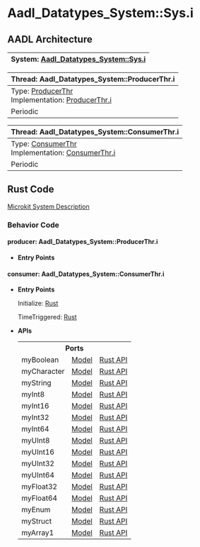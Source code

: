 # Aadl_Datatypes_System::Sys.i

## AADL Architecture
|System: [Aadl_Datatypes_System::Sys.i]()|
|:--|

|Thread: Aadl_Datatypes_System::ProducerThr.i |
|:--|
|Type: [ProducerThr](../../aadl/Aadl_Datatypes_System.aadl#L279-L319)<br>Implementation: [ProducerThr.i](../../aadl/Aadl_Datatypes_System.aadl#L320-L322)|
|Periodic |

|Thread: Aadl_Datatypes_System::ConsumerThr.i |
|:--|
|Type: [ConsumerThr](../../aadl/Aadl_Datatypes_System.aadl#L323-L363)<br>Implementation: [ConsumerThr.i](../../aadl/Aadl_Datatypes_System.aadl#L364-L366)|
|Periodic |


## Rust Code

[Microkit System Description](microkit.system)

### Behavior Code
#### producer: Aadl_Datatypes_System::ProducerThr.i

 - **Entry Points**



#### consumer: Aadl_Datatypes_System::ConsumerThr.i

 - **Entry Points**

    Initialize: [Rust](crates/consumer_consumer/src/component/consumer_consumer_app.rs#L26-L34)

    TimeTriggered: [Rust](crates/consumer_consumer/src/component/consumer_consumer_app.rs#L36-L51)


 - **APIs**

     <table>
     <tr><th colspan=3>Ports</th></tr>
     <tr><td>myBoolean</td>
     <td><a href=../../aadl/Aadl_Datatypes_System.aadl#L327-L327>Model</a></td>
     <td><a href=crates/consumer_consumer/src/bridge/consumer_consumer_api.rs#L202-L223>Rust API</a></td>
     <tr><td>myCharacter</td>
     <td><a href=../../aadl/Aadl_Datatypes_System.aadl#L331-L331>Model</a></td>
     <td><a href=crates/consumer_consumer/src/bridge/consumer_consumer_api.rs#L224-L245>Rust API</a></td>
     <tr><td>myString</td>
     <td><a href=../../aadl/Aadl_Datatypes_System.aadl#L332-L332>Model</a></td>
     <td><a href=crates/consumer_consumer/src/bridge/consumer_consumer_api.rs#L246-L267>Rust API</a></td>
     <tr><td>myInt8</td>
     <td><a href=../../aadl/Aadl_Datatypes_System.aadl#L336-L336>Model</a></td>
     <td><a href=crates/consumer_consumer/src/bridge/consumer_consumer_api.rs#L268-L289>Rust API</a></td>
     <tr><td>myInt16</td>
     <td><a href=../../aadl/Aadl_Datatypes_System.aadl#L337-L337>Model</a></td>
     <td><a href=crates/consumer_consumer/src/bridge/consumer_consumer_api.rs#L290-L311>Rust API</a></td>
     <tr><td>myInt32</td>
     <td><a href=../../aadl/Aadl_Datatypes_System.aadl#L338-L338>Model</a></td>
     <td><a href=crates/consumer_consumer/src/bridge/consumer_consumer_api.rs#L312-L333>Rust API</a></td>
     <tr><td>myInt64</td>
     <td><a href=../../aadl/Aadl_Datatypes_System.aadl#L339-L339>Model</a></td>
     <td><a href=crates/consumer_consumer/src/bridge/consumer_consumer_api.rs#L334-L355>Rust API</a></td>
     <tr><td>myUInt8</td>
     <td><a href=../../aadl/Aadl_Datatypes_System.aadl#L343-L343>Model</a></td>
     <td><a href=crates/consumer_consumer/src/bridge/consumer_consumer_api.rs#L356-L377>Rust API</a></td>
     <tr><td>myUInt16</td>
     <td><a href=../../aadl/Aadl_Datatypes_System.aadl#L344-L344>Model</a></td>
     <td><a href=crates/consumer_consumer/src/bridge/consumer_consumer_api.rs#L378-L399>Rust API</a></td>
     <tr><td>myUInt32</td>
     <td><a href=../../aadl/Aadl_Datatypes_System.aadl#L345-L345>Model</a></td>
     <td><a href=crates/consumer_consumer/src/bridge/consumer_consumer_api.rs#L400-L421>Rust API</a></td>
     <tr><td>myUInt64</td>
     <td><a href=../../aadl/Aadl_Datatypes_System.aadl#L346-L346>Model</a></td>
     <td><a href=crates/consumer_consumer/src/bridge/consumer_consumer_api.rs#L422-L443>Rust API</a></td>
     <tr><td>myFloat32</td>
     <td><a href=../../aadl/Aadl_Datatypes_System.aadl#L350-L350>Model</a></td>
     <td><a href=crates/consumer_consumer/src/bridge/consumer_consumer_api.rs#L444-L465>Rust API</a></td>
     <tr><td>myFloat64</td>
     <td><a href=../../aadl/Aadl_Datatypes_System.aadl#L351-L351>Model</a></td>
     <td><a href=crates/consumer_consumer/src/bridge/consumer_consumer_api.rs#L466-L487>Rust API</a></td>
     <tr><td>myEnum</td>
     <td><a href=../../aadl/Aadl_Datatypes_System.aadl#L355-L355>Model</a></td>
     <td><a href=crates/consumer_consumer/src/bridge/consumer_consumer_api.rs#L488-L509>Rust API</a></td>
     <tr><td>myStruct</td>
     <td><a href=../../aadl/Aadl_Datatypes_System.aadl#L356-L356>Model</a></td>
     <td><a href=crates/consumer_consumer/src/bridge/consumer_consumer_api.rs#L510-L531>Rust API</a></td>
     <tr><td>myArray1</td>
     <td><a href=../../aadl/Aadl_Datatypes_System.aadl#L357-L357>Model</a></td>
     <td><a href=crates/consumer_consumer/src/bridge/consumer_consumer_api.rs#L532-L553>Rust API</a></td></table>


